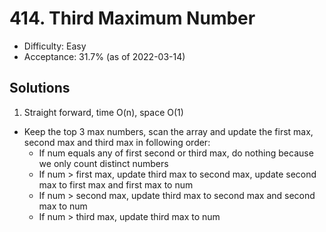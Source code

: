 # 414. Third Maximum Number
- Difficulty: Easy
- Acceptance: 31.7% (as of 2022-03-14)

## Solutions
   1. Straight forward, time O(n), space O(1)
   * Keep the top 3 max numbers, scan the array and update the first max, second max and third max in following order:
     * If num equals any of first second or third max, do nothing because we only count distinct numbers
     * If num > first max, update third max to second max, update second max to first max and first max to num
     * If num > second max, update third max to second max and second max to num
     * If num > third max, update third max to num